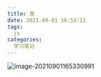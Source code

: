 ```yaml
---
title: 类
date: 2021-09-01 16:53:11
tags:
  js
categories:
  学习笔记
---
```


![image-20210901165330991](http://img.zhaoxuanlang.cn/image-20210901165330991.png)

<!--more-->

